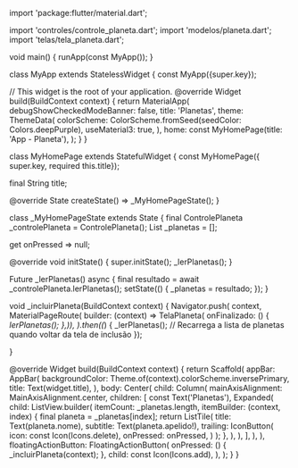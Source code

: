 import 'package:flutter/material.dart';

import 'controles/controle_planeta.dart';
import 'modelos/planeta.dart';
import 'telas/tela_planeta.dart';

void main() {
  runApp(const MyApp());
}

class MyApp extends StatelessWidget {
  const MyApp({super.key});

  // This widget is the root of your application.
  @override
  Widget build(BuildContext context) {
    return MaterialApp(
      debugShowCheckedModeBanner: false,
      title: 'Planetas',
      theme: ThemeData(
        colorScheme: ColorScheme.fromSeed(seedColor: Colors.deepPurple),
        useMaterial3: true,
      ),
      home: const MyHomePage(title: 'App - Planeta'),
    );
  }
}

class MyHomePage extends StatefulWidget {
  const MyHomePage({
    super.key, 
    required this.title});

  final String title;

  @override
  State<MyHomePage> createState() => _MyHomePageState();
}

class _MyHomePageState extends State<MyHomePage> {
  final ControlePlaneta _controlePlaneta = ControlePlaneta();
  List<Planeta> _planetas = [];
  
  get onPressed => null;

  @override
  void initState() {
    super.initState();
    _lerPlanetas();
  }

  Future<void> _lerPlanetas() async {
    final resultado = await _controlePlaneta.lerPlanetas();
    setState(() {
      _planetas = resultado;
    });
  }

  void _incluirPlaneta(BuildContext context) {
    Navigator.push(
      context,
      MaterialPageRoute(
        builder: (context) => TelaPlaneta(
          onFinalizado: () { 
            _lerPlanetas(); },)),
       ).then((_) {
      _lerPlanetas(); // Recarrega a lista de planetas quando voltar da tela de inclusão
    });

  }

@override
Widget build(BuildContext context) {
  return Scaffold(
    appBar: AppBar(
      backgroundColor: Theme.of(context).colorScheme.inversePrimary,
      title: Text(widget.title),
    ),
    body: Center(
      child: Column(
        mainAxisAlignment: MainAxisAlignment.center,
        children: [
          const Text('Planetas'),
          Expanded(
            child: ListView.builder(
              itemCount: _planetas.length,
              itemBuilder: (context, index) {
                final planeta = _planetas[index];
                return ListTile(
                  title: Text(planeta.nome),
                  subtitle: Text(planeta.apelido!),
                  trailing: IconButton(
                     icon: const Icon(Icons.delete),
                    onPressed: onPressed, 
                  )
                );
              },
            ),
          ),
        ],
      ),
    ),
    floatingActionButton: FloatingActionButton(
      onPressed: () {
        _incluirPlaneta(context);
      },
      child: const Icon(Icons.add),
    ),
  );
}
}
